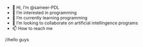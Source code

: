 - 👋 Hi, I’m @sameer-PDL
- 👀 I’m interested in programming
- 🌱 I’m currently learning programming
- 💞️ I’m looking to collaborate on artificial intellingence programs
- 📫 How to reach me 

<!---
sameer-stha/sameer-stha is a ✨ special ✨ repository because its `README.md` (this file) appears on your GitHub profile.
You can click the Preview link to take a look at your changes.
---> //hello guys
